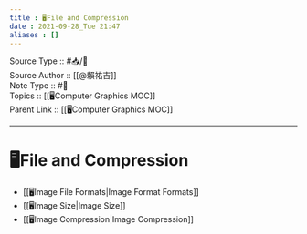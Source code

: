 ```yaml
---
title : 🖥️File and Compression
date : 2021-09-28_Tue 21:47
aliases : []
---
```

Source Type :: #📥/📄 <br>
Source Author :: [[@賴祐吉]]<br>
Note Type :: #📝 <br>
Topics :: [[🖥️Computer Graphics MOC]]<br>
Parent Link :: [[🖥️Computer Graphics MOC]]<br>

---
# 🖥️File and Compression
- [[🖥️Image File Formats|Image Format Formats]]
- [[🖥️Image Size|Image Size]]
- [[🖥️Image Compression|Image Compression]]
